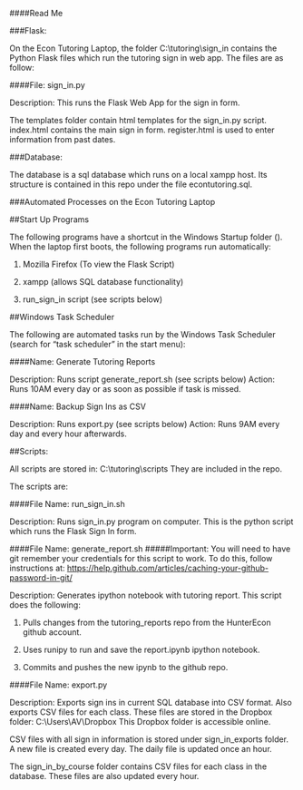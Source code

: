####Read Me

###Flask: 

On the Econ Tutoring Laptop, the folder C:\tutoring\sign_in contains the Python Flask files which run the tutoring sign in web app.
The files are as follow: 


####File: sign_in.py

Description: This runs the Flask Web App for the sign in form. 


The templates folder contain html templates for the sign_in.py script. index.html contains the main sign in form. register.html is used to enter information from past dates. 


###Database: 

The database is a sql database which runs on a local xampp host. Its structure is contained in this repo under the file econtutoring.sql. 


###Automated Processes on the Econ Tutoring Laptop

##Start Up Programs

The following programs have a shortcut in the Windows Startup folder (). When the laptop first boots, the following programs run automatically: 

1) Mozilla Firefox (To view the Flask Script)

2) xampp (allows SQL database functionality)

3) run_sign_in script (see scripts below)

##Windows Task Scheduler

The following are automated tasks run by the Windows Task Scheduler (search for “task scheduler” in the start menu): 

####Name: Generate Tutoring Reports

Description: Runs script generate_report.sh (see scripts below)
Action: Runs 10AM every day or as soon as possible if task is missed. 



####Name: Backup Sign Ins as CSV

Description: Runs export.py (see scripts below)
Action: Runs 9AM every day and every hour afterwards. 



##Scripts:

All scripts are stored in: 
C:\tutoring\scripts
They are included in the repo.

The scripts are: 



####File Name: run_sign_in.sh

Description: Runs sign_in.py program on computer. This is the python script which runs the Flask Sign In form. 



####File Name: generate_report.sh
#####Important: You will need to have git remember your credentials for this script to work. To do this, follow instructions at: https://help.github.com/articles/caching-your-github-password-in-git/

Description: Generates ipython notebook with tutoring report. This script does the following: 

1) Pulls changes from the tutoring_reports repo from the HunterEcon github account.

2) Uses runipy to run and save the report.ipynb ipython notebook. 

3) Commits and pushes the new ipynb to the github repo. 



####File Name: export.py

Description: Exports sign ins in current SQL database into CSV format. Also exports CSV files for each class. These files are stored in the Dropbox folder: C:\Users\AV\Dropbox
This Dropbox folder is accessible online. 

CSV files with all sign in information is stored under sign_in_exports folder. A new file is created every day. The daily file is updated once an hour. 

The sign_in_by_course folder contains CSV files for each class in the database. These files are also updated every hour. 



